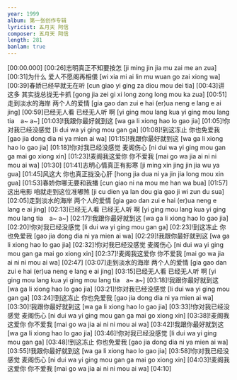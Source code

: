 ```yaml
---
year: 1999
album: 第一张创作专辑
lyricist: 五月天 阿信
composer: 五月天 阿信
length: 281
banlam: true
---
```

[00:00.000]
[00:26]志明真正不知要按怎 [ji ming jin jia mu zai me an zua]
[00:31]为什么 爱人不愿阁再相偎 [wi xia mi  ai lin mu wuan go zai xiong wa]
[00:39]春娇已经早就无在听 [cun giao yi ging za diou mou dei tia]
[00:43]讲这多 其实拢总拢无卡抓 [gong jia zei  gi xi long zong long mou ka zua]
[00:51]走到淡水的海岸 两个人的爱情 [gia gao dan zui e hai (er)ua  neng e lang e ai jing]
[00:59]已经无人看 已经无人听 啊 [yi ging mou lang kua  yi ging mou lang tia　a~ a~]
[01:03]!我跟你最好就到这 [wa ga li xiong hao lo gao jia]
[01:05]!你对我已经没感觉 [li dui wa yi ging mou gan ga]
[01:08]!到这冻止 你也免爱我 [gao jia dong dia ni ya mien ai wa]
[01:15]!我跟你最好就到这 [wa ga li xiong hao lo gao jia]
[01:18]!你对我已经没感觉 麦阁伤心 [ni dui wa yi ging mou gan ga  mai go xiong xin]
[01:23]!麦阁我这爱你 你不爱我 [mai go wa jia ai ni  ni mou ai wa]
[01:30]
[01:41]志明心情真正有影寒 [ji ming xin jing jin jia wu ya gua]
[01:45]风这大 你也真正拢没心肝 [hong jia dua  ni ya jin jia long mou xin gua]
[01:53]春娇你哪无要和我播 [cun giao ni na mou me han wa bua]
[01:57]这出电影 咱就走到这位准嘟煞 [ji cu dien ya  lan dou gia gao ji wi zun du sua]
[02:05]走到淡水的海岸 两个人的爱情 [gia gao dan zui e hai (er)ua  neng e lang e ai jing]
[02:13]已经无人看 已经无人听 啊 [yi ging mou lang kua  yi ging mou lang tia　a~ a~]
[02:17]!我跟你最好就到这 [wa ga li xiong hao lo gao jia]
[02:20]!你对我已经没感觉 [li dui wa yi ging mou gan ga]
[02:23]!到这冻止 你也免爱我 [gao jia dong dia ni ya mien ai wa]
[02:29]!我跟你最好就到这 [wa ga li xiong hao lo gao jia]
[02:32]!你对我已经没感觉 麦阁伤心 [ni dui wa yi ging mou gan ga  mai go xiong xin]
[02:37]!麦阁我这爱你 你不爱我 [mai go wa jia ai ni  ni mou ai wa]
[02:47]
[03:07]走到淡水的海岸 两个人的爱情 [gia gao dan zui e hai (er)ua  neng e lang e ai jing]
[03:15]已经无人看 已经无人听 啊 [yi ging mou lang kua  yi ging mou lang tia　a~ a~]
[03:18]!我跟你最好就到这 [wa ga li xiong hao lo gao jia]
[03:21]!你对我已经没感觉 [li dui wa yi ging mou gan ga]
[03:24]!到这冻止 你也免爱我 [gao jia dong dia ni ya mien ai wa]
[03:30]!我跟你最好就到这 [wa ga li xiong hao lo gao jia]
[03:33]!你对我已经没感觉 麦阁伤心 [ni dui wa yi ging mou gan ga  mai go xiong xin]
[03:38]!麦阁我这爱你 你不爱我 [mai go wa jia ai ni  ni mou ai wa]
[03:42]!我跟你最好就到这 [wa ga li xiong hao lo gao jia]
[03:46]!你对我已经没感觉 [li dui wa yi ging mou gan ga]
[03:48]!到这冻止 你也免爱我 [gao jia dong dia ni ya mien ai wa]
[03:55]!我跟你最好就到这 [wa ga li xiong hao lo gao jia]
[03:58]!你对我已经没感觉 麦阁伤心  [ni dui wa yi ging mou gan ga  mai go xiong xin]
[04:03]!麦阁我这爱你 你不爱我 [mai go wa jia ai ni  ni mou ai wa]
[04:10]